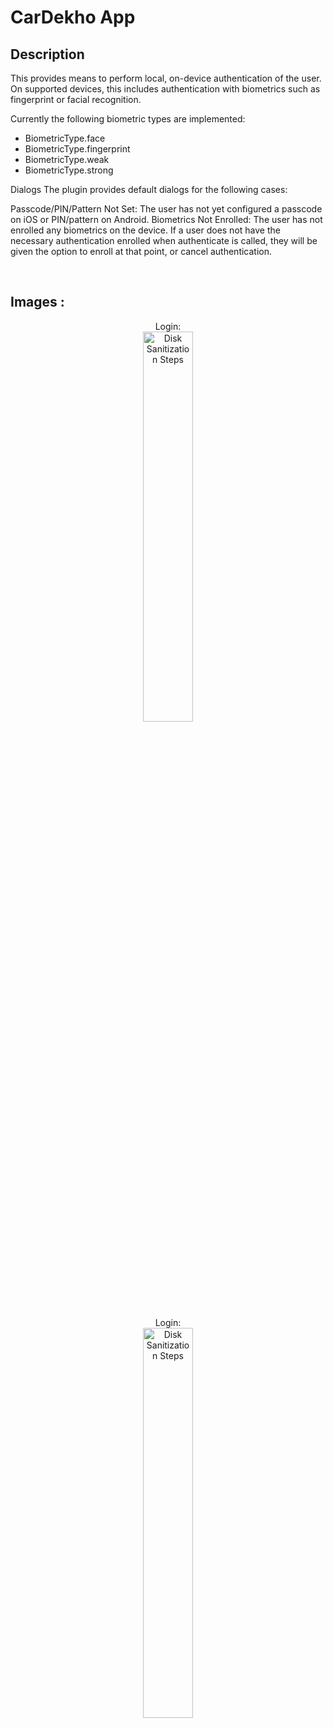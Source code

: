 <h1>CarDekho App</h1>

<h2>Description</h2>
This provides means to perform local, on-device authentication of the user.
On supported devices, this includes authentication with biometrics such as fingerprint or facial recognition.

Currently the following biometric types are implemented:

- BiometricType.face
- BiometricType.fingerprint
- BiometricType.weak
- BiometricType.strong

Dialogs
The plugin provides default dialogs for the following cases:

Passcode/PIN/Pattern Not Set: The user has not yet configured a passcode on iOS or PIN/pattern on Android.
Biometrics Not Enrolled: The user has not enrolled any biometrics on the device.
If a user does not have the necessary authentication enrolled when authenticate is called, they will be given the option to enroll at that point, or cancel authentication.


<br />



<h2>Images :</h2>

<p align="center">
Login: <br/>
<img src="https://i.imgur.com/SlJHBrf.png" height="40%" width="40%" alt="Disk Sanitization Steps"/>
<br />
<br />
Login: <br/>
<img src="https://i.imgur.com/MwARP4C.png" height="40%" width="40%" alt="Disk Sanitization Steps"/>
</p>


